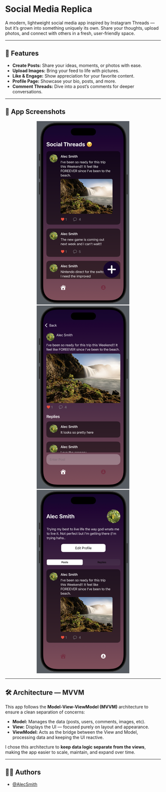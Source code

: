 # Social Media Replica  

A modern, lightweight social media app inspired by Instagram Threads — but it’s grown into something uniquely its own. Share your thoughts, upload photos, and connect with others in a fresh, user-friendly space.  

---

## 🚀 Features  

- **Create Posts:** Share your ideas, moments, or photos with ease.  
- **Upload Images:** Bring your feed to life with pictures.  
- **Like & Engage:** Show appreciation for your favorite content.  
- **Profile Page:** Showcase your bio, posts, and more.  
- **Comment Threads:** Dive into a post’s comments for deeper conversations.  

---

## 📱 App Screenshots  

<p align="center">
    <img src="https://github.com/sharktankful/SocialThread/blob/main/SocialThread/Assets.xcassets/App%20Images/image_1.imageset/image_1.png" width="300" />
    <img src="https://github.com/sharktankful/SocialThread/blob/main/SocialThread/Assets.xcassets/App%20Images/image_2.imageset/image_2.png" width="300" />
    <img src="https://github.com/sharktankful/SocialThread/blob/main/SocialThread/Assets.xcassets/App%20Images/image_3.imageset/image_3.png" width="300" />
</p>

---

## 🛠 Architecture — MVVM  

This app follows the **Model-View-ViewModel (MVVM)** architecture to ensure a clean separation of concerns:  

- **Model:** Manages the data (posts, users, comments, images, etc).  
- **View:** Displays the UI — focused purely on layout and appearance.  
- **ViewModel:** Acts as the bridge between the View and Model, processing data and keeping the UI reactive.  

I chose this architecture to **keep data logic separate from the views**, making the app easier to scale, maintain, and expand over time.  

---

## 👨‍💻 Authors  

- [@AlecSmith](https://github.com/sharktankful)  
